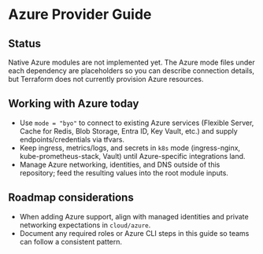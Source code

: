 # Azure Provider Guide

## Status
Native Azure modules are not implemented yet. The Azure mode files under each dependency are placeholders so you can describe connection details, but Terraform does not currently provision Azure resources.

## Working with Azure today
- Use `mode = "byo"` to connect to existing Azure services (Flexible Server, Cache for Redis, Blob Storage, Entra ID, Key Vault, etc.) and supply endpoints/credentials via tfvars.
- Keep ingress, metrics/logs, and secrets in `k8s` mode (ingress-nginx, kube-prometheus-stack, Vault) until Azure-specific integrations land.
- Manage Azure networking, identities, and DNS outside of this repository; feed the resulting values into the root module inputs.

## Roadmap considerations
- When adding Azure support, align with managed identities and private networking expectations in `cloud/azure`.
- Document any required roles or Azure CLI steps in this guide so teams can follow a consistent pattern.
